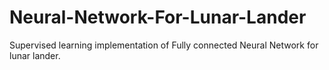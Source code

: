 # Neural-Network-For-Lunar-Lander
Supervised learning implementation of Fully connected Neural Network for lunar lander.
